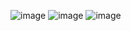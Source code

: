 ![image](https://github.com/user-attachments/assets/ee826452-236c-4905-97c2-f85352cd79af)
![image](https://github.com/user-attachments/assets/ec8a46eb-8ad6-41b9-b37a-de955e823b43)
![image](https://github.com/user-attachments/assets/30bc60d1-e8d4-457a-87d4-8aff24943707)
